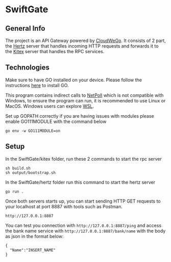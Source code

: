 # SwiftGate

## General Info

The project is an API Gateway powered by [CloudWeGo](https://github.com/cloudwego). It consists of 2 part, the [Hertz](https://github.com/cloudwego/hertz) server that handles incoming HTTP requests and forwards it to the [Kitex](https://github.com/cloudwego/kitex) server that handles the RPC services.

## Technologies

Make sure to have GO installed on your device. Please follow the instructions [here](https://go.dev/doc/install) to install GO.

This program contains indirect calls to [NetPoll](https://github.com/cloudwego/netpoll) which is not compatible with Windows, to ensure the program can run, it is recommended to use Linux or MacOS. Windows users can explore [WSL](https://learn.microsoft.com/en-us/windows/wsl/install). 

Set up GOPATH correctly if you are having issues with modules please enable GO111MODULE with the command below

```
go env -w GO111MODULE=on
```

## Setup

In the SwiftGate/kitex folder, run these 2 commands to start the rpc server
```
sh build.sh
sh output/bootstrap.sh
```
In the SwiftGate/hertz folder run this command to start the hertz server
```
go run .
```

Once both servers starts up, you can start sending HTTP GET requests to your localhost at port 8887 with tools such as Postman.
```
http://127.0.0.1:8887
```

You can test you connection with ```http://127.0.0.1:8887/ping``` and access the bank name service with ```http://127.0.0.1:8887/bank/name``` with the body as json in the format below:
```
{
  "Name":"INSERT_NAME"
}
```

